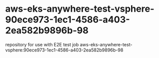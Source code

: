 # aws-eks-anywhere-test-vsphere-90ece973-1ec1-4586-a403-2ea582b9896b-98
repository for use with E2E test job aws-eks-anywhere-test-vsphere:90ece973-1ec1-4586-a403-2ea582b9896b-98
